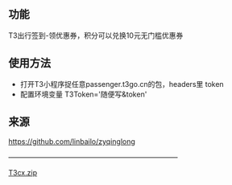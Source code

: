 ## 功能
T3出行签到-领优惠券，积分可以兑换10元无门槛优惠券

## 使用方法
- 打开T3小程序捉任意passenger.t3go.cn的包，headers里 token
- 配置环境变量  T3Token='随便写&token'   

## 来源
https://github.com/linbailo/zyqinglong

————————————————————————

[T3cx.zip](https://github.com/user-attachments/files/20022124/T3cx.zip)
